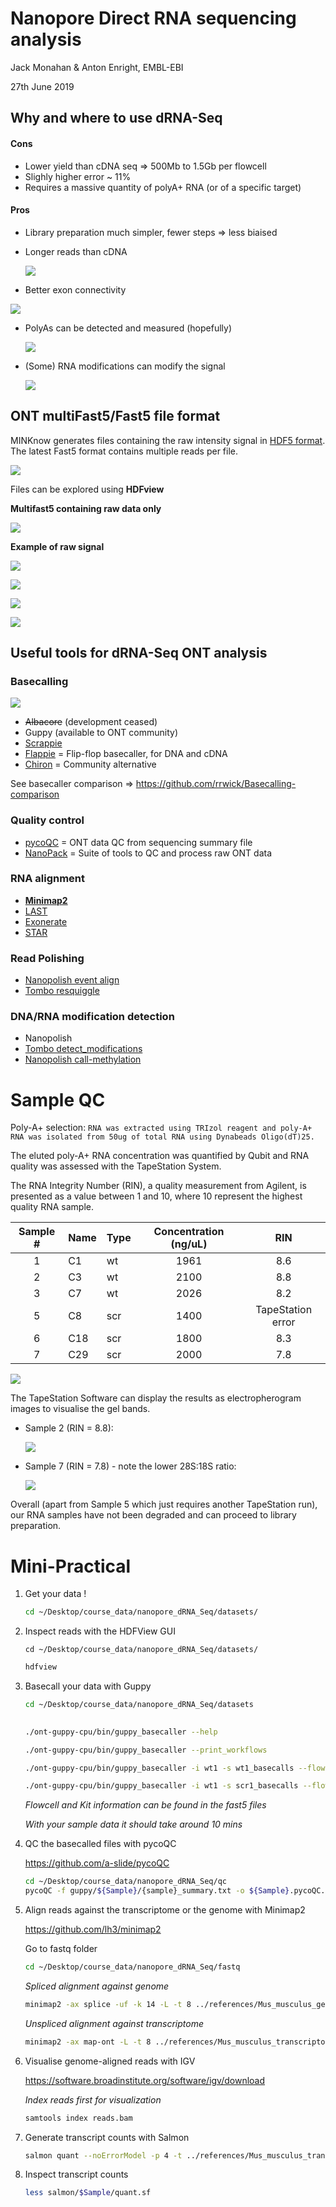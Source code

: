 # Nanopore Direct RNA sequencing analysis

Jack Monahan & Anton Enright, EMBL-EBI

27th June 2019



## Why and where to use dRNA-Seq

#### Cons

- Lower yield than cDNA seq => 500Mb to 1.5Gb per flowcell 
- Slighly higher error ~ 11%
- Requires a massive quantity of polyA+ RNA (or of a specific target)



#### Pros

- Library preparation much simpler, fewer steps => less biaised

- Longer reads than cDNA

  ![](pictures/Slide17.png) 

- Better exon connectivity

![](pictures/exon_align.png)

* PolyAs can be detected and measured (hopefully)

  ![](pictures/Slide09.png)

* (Some) RNA modifications can modify the signal

  ![](pictures/Slide34.png)

   



## ONT multiFast5/Fast5 file format

MINKnow generates files containing the raw intensity signal in [HDF5 format](https://support.hdfgroup.org/HDF5/). The latest Fast5 format contains multiple reads per file.

![](pictures/HDF5.jpeg)



Files can be explored using **HDFview**

**Multifast5 containing raw data only**

![](pictures/fast5_pre.png)




**Example of raw signal**

![](pictures/fast5_raw.png)

![](pictures/Raw1.png)

![](pictures/Raw2.png)

![](pictures/Raw3.png)



## Useful tools for dRNA-Seq ONT analysis

### Basecalling

![](pictures/nanopore_signal_to_sequence.jpg)

* ~~Albacore~~ (development ceased)
* Guppy (available to ONT community) 
* [Scrappie](https://github.com/nanoporetech/scrappie)
* [Flappie](https://github.com/nanoporetech/flappie)  = Flip-flop basecaller, for DNA and cDNA
* [Chiron](https://github.com/haotianteng/chiron) = Community alternative

See basecaller comparison => https://github.com/rrwick/Basecalling-comparison

### Quality control

* [pycoQC](https://github.com/a-slide/pycoQC) = ONT data QC from sequencing summary file
* [NanoPack](https://github.com/wdecoster/nanopack) = Suite of tools to QC and process raw ONT data

### RNA alignment

* [**Minimap2** ](https://github.com/lh3/minimap2)
* [LAST](http://last.cbrc.jp)
* [Exonerate](https://www.ebi.ac.uk/about/vertebrate-genomics/software/exonerate)
* [STAR](https://github.com/alexdobin/STAR)

### Read Polishing

* [Nanopolish event align](https://nanopolish.readthedocs.io/en/latest/)
* [Tombo resquiggle](https://nanoporetech.github.io/tombo/)

### DNA/RNA modification detection
* Nanopolish
* [Tombo detect_modifications](https://nanoporetech.github.io/tombo/)
* [Nanopolish call-methylation](https://nanopolish.readthedocs.io/en/latest/quickstart_call_methylation.html)

# Sample QC

Poly-A+ selection: `RNA was extracted using TRIzol reagent and poly-A+ RNA was isolated from 50ug of total RNA using Dynabeads Oligo(dT)25.`

The eluted poly-A+ RNA concentration was quantified by Qubit and RNA quality was assessed with the TapeStation System.

The RNA Integrity Number (RIN), a quality measurement from Agilent, is presented as a value between 1 and 10, where 10 represent the highest quality RNA sample.

| Sample # | Name | Type | Concentration (ng/uL) |        RIN        |
|:--------:|------|------|:---------------------:|:-----------------:|
|     1    |  C1  |  wt  |          1961         |        8.6        |
|     2    |  C3  |  wt  |          2100         |        8.8        |
|     3    |  C7  |  wt  |          2026         |        8.2        |
|     5    |  C8  |  scr |          1400         | TapeStation error |
|     6    |  C18 |  scr |          1800         |        8.3        |
|     7    |  C29 |  scr |          2000         |        7.8        |

  ![](pictures/ts_Gel.png) 

The TapeStation Software can display the results as electropherogram images to visualise the gel bands.

- Sample 2 (RIN = 8.8):

  ![](pictures/ts_S2EPG.png) 

- Sample 7 (RIN = 7.8) - note the lower 28S:18S ratio:

  ![](pictures/ts_S8EPG.png) 

Overall (apart from Sample 5 which just requires another TapeStation run), our RNA samples have not been degraded and can proceed to library preparation.

# Mini-Practical

1. Get your data !

   ```bash
   cd ~/Desktop/course_data/nanopore_dRNA_Seq/datasets/
   ```


2. Inspect reads with the HDFView GUI

   ```
   cd ~/Desktop/course_data/nanopore_dRNA_Seq/datasets/
   ```

   ```bash
   hdfview
   ```

     

3. Basecall your data with Guppy

   ```bash
   cd ~/Desktop/course_data/nanopore_dRNA_Seq/datasets
  
   ```

   ```bash
   ./ont-guppy-cpu/bin/guppy_basecaller --help
   
   ./ont-guppy-cpu/bin/guppy_basecaller --print_workflows
   
   ./ont-guppy-cpu/bin/guppy_basecaller -i wt1 -s wt1_basecalls --flowcell FLO-MIN106 --kit SQK-RNA002 -q 0 --trim_strategy rna --reverse_sequence true --pt_scaling --qscore_filtering 0
   
   ./ont-guppy-cpu/bin/guppy_basecaller -i wt1 -s scr1_basecalls --flowcell FLO-MIN106 --kit SQK-RNA002 -q 0 --trim_strategy rna --reverse_sequence true --pt_scaling --qscore_filtering 0
   
   ```

   *Flowcell and Kit information can be found in the fast5 files*

   *With your sample data it should take around 10 mins*
   


4. QC the basecalled files with pycoQC

   https://github.com/a-slide/pycoQC

   ```bash
   cd ~/Desktop/course_data/nanopore_dRNA_Seq/qc
   pycoQC -f guppy/${Sample}/{sample}_summary.txt -o ${Sample}.pycoQC.html
   ```
   

5. Align reads against the transcriptome or the genome with Minimap2

   https://github.com/lh3/minimap2

   Go to fastq folder
   
   ```bash
   cd ~/Desktop/course_data/nanopore_dRNA_Seq/fastq
   ```

   *Spliced alignment against genome*
   
   ```bash
   minimap2 -ax splice -uf -k 14 -L -t 8 ../references/Mus_musculus_genome.fa.gz ${Sample}.fastq.gz | samtools view -bh -F 2308 | samtools sort -o reads.bam
   ```

    *Unspliced alignment against transcriptome*

   ```bash
   minimap2 -ax map-ont -L -t 8 ../references/Mus_musculus_transcriptome.fa.gz ${Sample}.fastq.gz | samtools view -bh -F 2308 | samtools sort -o transcriptome.bam
   ```

   

6. Visualise genome-aligned reads with IGV

   https://software.broadinstitute.org/software/igv/download

   *Index reads first for visualization*

   ```bash
   samtools index reads.bam
   ```

7. Generate transcript counts with Salmon

   ```bash
   salmon quant --noErrorModel -p 4 -t ../references/Mus_musculus_transcriptome.fa.gz -l U -a transcriptome.bam  -o salmon/$Sample
   ```

8. Inspect transcript counts

   ```bash
   less salmon/$Sample/quant.sf
   ```



